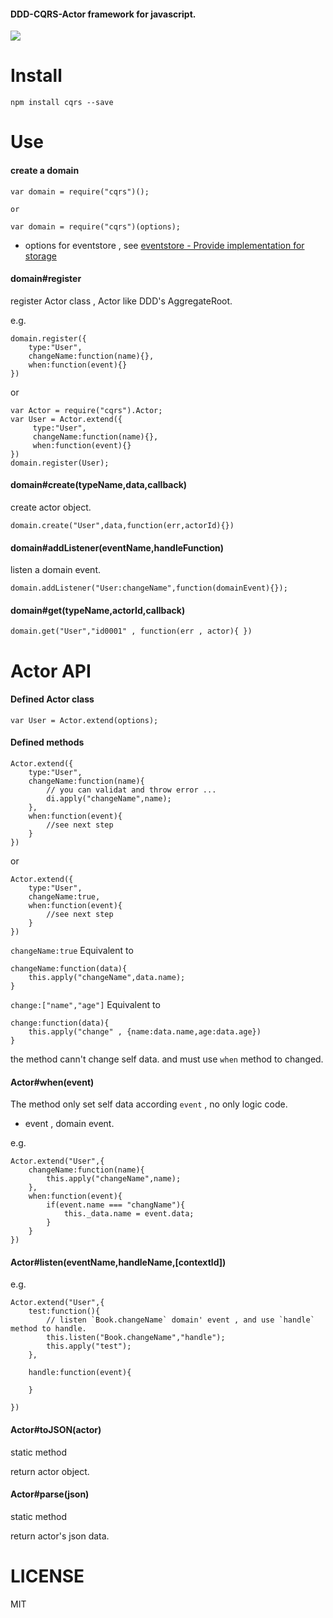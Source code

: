 #### DDD-CQRS-Actor framework for javascript.


![](https://raw.githubusercontent.com/leogiese/cqrs/master/img.png)

Install
=======

    npm install cqrs --save

Use
===

#### create a domain

    var domain = require("cqrs")();

    or

    var domain = require("cqrs")(options);

+ options for eventstore , see [eventstore - Provide implementation for storage](https://github.com/adrai/node-eventstore#provide-implementation-for-storage)

#### domain#register

register Actor class , Actor like DDD's AggregateRoot.

e.g.

    domain.register({
        type:"User",
        changeName:function(name){},
        when:function(event){}
    })

or


    var Actor = require("cqrs").Actor;
    var User = Actor.extend({
         type:"User",
         changeName:function(name){},
         when:function(event){}
    })
    domain.register(User);



#### domain#create(typeName,data,callback)

create actor object.

    domain.create("User",data,function(err,actorId){})

#### domain#addListener(eventName,handleFunction)

listen a domain event.

    domain.addListener("User:changeName",function(domainEvent){});

#### domain#get(typeName,actorId,callback)

    domain.get("User","id0001" , function(err , actor){ })

Actor API
=========

#### Defined Actor class

    var User = Actor.extend(options);


#### Defined methods

    Actor.extend({
        type:"User",
        changeName:function(name){
            // you can validat and throw error ...
            di.apply("changeName",name);
        },
        when:function(event){
            //see next step
        }
    })

or

    Actor.extend({
        type:"User",
        changeName:true,
        when:function(event){
            //see next step
        }
    })

`changeName:true` Equivalent to

    changeName:function(data){
        this.apply("changeName",data.name);
    }

`change:["name","age"]` Equivalent to

    change:function(data){
        this.apply("change" , {name:data.name,age:data.age})
    }

the method cann't change self data. and must use `when` method to changed.


#### Actor#when(event)

The method only set self data according `event` , no only logic code.

+ event , domain event.

e.g.

    Actor.extend("User",{
        changeName:function(name){
            this.apply("changeName",name);
        },
        when:function(event){
            if(event.name === "changName"){
                this._data.name = event.data;
            }
        }
    })

#### Actor#listen(eventName,handleName,[contextId])

e.g.

    Actor.extend("User",{
        test:function(){
            // listen `Book.changeName` domain' event , and use `handle` method to handle.
            this.listen("Book.changeName","handle");
            this.apply("test");
        },

        handle:function(event){

        }

    })

#### Actor#toJSON(actor)

static method

return actor object.

#### Actor#parse(json)

static method

return actor's json data.

LICENSE
=======
MIT